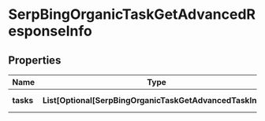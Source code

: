 # SerpBingOrganicTaskGetAdvancedResponseInfo


## Properties

| Name | Type | Description | Notes |
|------------ | ------------- | ------------- | -------------|
**tasks** | **List[Optional[SerpBingOrganicTaskGetAdvancedTaskInfo]]** | array of tasks |[optional]|